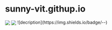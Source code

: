 # sunny-vit.githup.io
<!--状态展示：-->
<img align="center"  src="https://github-readme-stats.vercel.app/api?username=sunny-vit&show_icons=true&theme=radical"/>
<!--语言使用统计：-->
<img align="center"  src="https://github-readme-stats.vercel.app/api/top-langs/?username=sunny-vit&theme=radical&layout=compact"  />
![decription](https://img.shields.io/badge/<label>-<message>-<color>)


